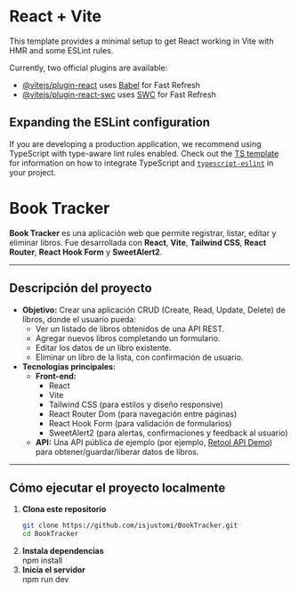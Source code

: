 # React + Vite

This template provides a minimal setup to get React working in Vite with HMR and some ESLint rules.

Currently, two official plugins are available:

- [@vitejs/plugin-react](https://github.com/vitejs/vite-plugin-react/blob/main/packages/plugin-react) uses [Babel](https://babeljs.io/) for Fast Refresh
- [@vitejs/plugin-react-swc](https://github.com/vitejs/vite-plugin-react/blob/main/packages/plugin-react-swc) uses [SWC](https://swc.rs/) for Fast Refresh

## Expanding the ESLint configuration

If you are developing a production application, we recommend using TypeScript with type-aware lint rules enabled. Check out the [TS template](https://github.com/vitejs/vite/tree/main/packages/create-vite/template-react-ts) for information on how to integrate TypeScript and [`typescript-eslint`](https://typescript-eslint.io) in your project.

# Book Tracker

**Book Tracker** es una aplicación web que permite registrar, listar, editar y eliminar libros. Fue desarrollada con **React**, **Vite**, **Tailwind CSS**, **React Router**, **React Hook Form** y **SweetAlert2**.

---

## Descripción del proyecto

- **Objetivo:** Crear una aplicación CRUD (Create, Read, Update, Delete) de libros, donde el usuario pueda:
  - Ver un listado de libros obtenidos de una API REST.
  - Agregar nuevos libros completando un formulario.
  - Editar los datos de un libro existente.
  - Eliminar un libro de la lista, con confirmación de usuario.
- **Tecnologías principales:**
  - **Front-end:**  
    - React 
    - Vite  
    - Tailwind CSS (para estilos y diseño responsive)  
    - React Router Dom (para navegación entre páginas)  
    - React Hook Form (para validación de formularios)  
    - SweetAlert2 (para alertas, confirmaciones y feedback al usuario)
  - **API:** Una API pública de ejemplo (por ejemplo, [Retool API Demo](https://retoolapi.dev/ns36JG/libros)) para obtener/guardar/liberar datos de libros.

---

## Cómo ejecutar el proyecto localmente

1. **Clona este repositorio**  
   ```bash
   git clone https://github.com/isjustomi/BookTracker.git
   cd BookTracker
2. **Instala dependencias**  
   npm install
3. **Inicia el servidor**  
   npm run dev



